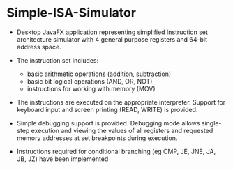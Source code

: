 # Simple-ISA-Simulator

* Desktop JavaFX application representing simplified Instruction set architecture simulator with 4 general purpose registers and 64-bit address space.

* The instruction set includes:
  * basic arithmetic operations (addition, subtraction)
  * basic bit logical operations (AND, OR, NOT)
  * instructions for working with memory (MOV)

* The instructions are executed on the appropriate interpreter. Support for keyboard input and screen printing (READ, WRITE) is provided.

* Simple debugging support is provided. Debugging mode allows single-step execution and viewing the values of all registers and requested memory addresses at set breakpoints during execution.

* Instructions required for conditional branching (eg CMP, JE, JNE, JA, JB, JZ) have been implemented
